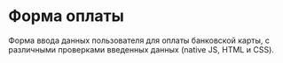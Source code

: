 # Форма оплаты

Форма ввода данных пользователя для оплаты банковской карты, с различными проверками введенных данных (native JS, HTML и СSS).
